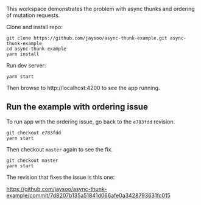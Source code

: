 This workspace demonstrates the problem with async thunks and ordering of mutation requests.

Clone and install repo:

```
git clone https://github.com/jaysoo/async-thunk-example.git async-thunk-example
cd async-thunk-example
yarn install
```

Run dev server:

```
yarn start
```

Then browse to http://localhost:4200 to see the app running.

## Run the example with ordering issue

To run app with the ordering issue, go back to the `e783fdd` revision.

```
git checkout e783fdd
yarn start
```

Then checkout `master` again to see the fix.

```
git checkout master
yarn start
```

The revision that fixes the issue is this one:

https://github.com/jaysoo/async-thunk-example/commit/7d8207b135a51841d066afe0a3428793631fc015
